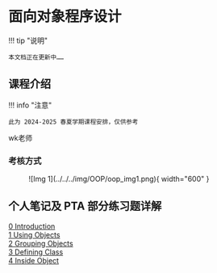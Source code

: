 # 面向对象程序设计

!!! tip "说明"

    本文档正在更新中……

## 课程介绍

!!! info "注意"

    此为 2024-2025 春夏学期课程安排，仅供参考

wk老师

### 考核方式

<figure markdown="span">
  ![Img 1](../../../img/OOP/oop_img1.png){ width="600" }
</figure>

## 个人笔记及 PTA 部分练习题详解

[0 Introduction](./ch0.md)<br/>
[1 Using Objects](./ch1.md)<br/>
[2 Grouping Objects](./ch2.md)<br/>
[3 Defining Class](./ch3.md)<br/>
[4 Inside Object](./ch4.md)
